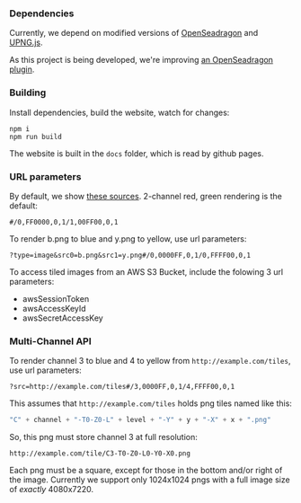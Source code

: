### Dependencies

Currently, we depend on modified versions of [OpenSeadragon][OSD] and [UPNG.js][UPNG].

As this project is being developed, we're improving [an OpenSeadragon plugin][via_pr].

[OSD]: http://openseadragon.github.io/
[UPNG]: https://github.com/photopea/UPNG.js/
[via_pr]: https://github.com/thejohnhoffer/viaWebGL/pull/6

### Building

Install dependencies, build the website, watch for changes:

```
npm i
npm run build
```

The website is built in the `docs` folder, which is read by github pages.

### URL parameters

By default, we show [these sources](/src/defaults.js). 2-channel red, green rendering is the default:

```
#/0,FF0000,0,1/1,00FF00,0,1
```

To render b.png to blue and y.png to yellow, use url parameters:

```
?type=image&src0=b.png&src1=y.png#/0,0000FF,0,1/0,FFFF00,0,1
```

To access tiled images from an AWS S3 Bucket,  include the folowing 3 url parameters:

- awsSessionToken
- awsAccessKeyId
- awsSecretAccessKey


### Multi-Channel API

To render channel 3 to blue and 4 to yellow from `http://example.com/tiles`, use url parameters:

```
?src=http://example.com/tiles#/3,0000FF,0,1/4,FFFF00,0,1
```

This assumes that `http://example.com/tiles` holds png tiles named like this:

```javascript
"C" + channel + "-T0-Z0-L" + level + "-Y" + y + "-X" + x + ".png"
```

So, this png must store channel 3 at full resolution:

```
http://example.com/tile/C3-T0-Z0-L0-Y0-X0.png
```

Each png must be a square, except for those in the bottom and/or right of the image.
Currently we support only 1024x1024 pngs with a full image size of _exactly_ 4080x7220.
